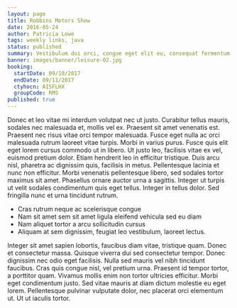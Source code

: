```yaml
---
layout: page
title: Robbins Motors Show
date: 2016-05-24
author: Patricia Lowe
tags: weekly links, java
status: published
summary: Vestibulum dui orci, congue eget elit eu, consequat fermentum.
banner: images/banner/leisure-02.jpg
booking:
  startDate: 09/10/2017
  endDate: 09/11/2017
  ctyhocn: AISFLHX
  groupCode: RMS
published: true
---
```

Donec et leo vitae mi interdum volutpat nec ut justo. Curabitur tellus mauris, sodales nec malesuada et, mollis vel ex. Praesent sit amet venenatis est. Praesent nec risus vitae orci tempor malesuada. Fusce eget nulla ac orci malesuada rutrum laoreet vitae turpis. Morbi in varius purus. Fusce quis elit eget lorem cursus commodo ut in libero. Ut justo leo, facilisis vitae ex vel, euismod pretium dolor. Etiam hendrerit leo in efficitur tristique. Duis arcu nisl, pharetra ac dignissim quis, facilisis in metus. Pellentesque lacinia et nunc non efficitur. Morbi venenatis pellentesque libero, sed sodales tortor maximus sit amet. Phasellus ornare auctor urna a sagittis. Integer ut turpis ut velit sodales condimentum quis eget tellus. Integer in tellus dolor. Sed fringilla nunc et urna tincidunt rutrum.

* Cras rutrum neque ac scelerisque congue
* Nam sit amet sem sit amet ligula eleifend vehicula sed eu diam
* Nam aliquet tortor a arcu sollicitudin cursus
* Aliquam at sem dignissim, feugiat leo vestibulum, laoreet lectus.

Integer sit amet sapien lobortis, faucibus diam vitae, tristique quam. Donec et consectetur massa. Quisque viverra dui sed consectetur tempor. Donec dignissim nec odio eget facilisis. Nulla sed mauris vel nibh tincidunt faucibus. Cras quis congue nisl, vel pretium urna. Praesent id tempor tortor, a porttitor quam. Vivamus mollis enim non tortor ultricies efficitur. Morbi eget condimentum justo. Sed vitae mauris at diam dictum molestie eu eget lorem. Pellentesque pulvinar vulputate dolor, nec placerat orci elementum ut. Ut ut iaculis tortor.
